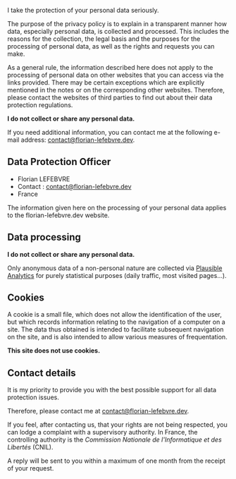 I take the protection of your personal data seriously.

The purpose of the privacy policy is to explain in a transparent manner how data, especially personal data, is collected and processed. This includes the reasons for the collection, the legal basis and the purposes for the processing of personal data, as well as the rights and requests you can make.

As a general rule, the information described here does not apply to the processing of personal data on other websites that you can access via the links provided. There may be certain exceptions which are explicitly mentioned in the notes or on the corresponding other websites. Therefore, please contact the websites of third parties to find out about their data protection regulations.

**I do not collect or share any personal data.**

If you need additional information, you can contact me at the following e-mail address: contact@florian-lefebvre.dev.

## Data Protection Officer

- Florian LEFEBVRE
- Contact : contact@florian-lefebvre.dev
- France

The information given here on the processing of your personal data applies to the florian-lefebvre.dev website.

## Data processing

**I do not collect or share any personal data.**

Only anonymous data of a non-personal nature are collected via [Plausible Analytics](https://plausible.io) for purely statistical purposes (daily traffic, most visited pages...).

## Cookies

A cookie is a small file, which does not allow the identification of the user, but which records information relating to the navigation of a computer on a site. The data thus obtained is intended to facilitate subsequent navigation on the site, and is also intended to allow various measures of frequentation.

**This site does not use cookies.**

## Contact details

It is my priority to provide you with the best possible support for all data protection issues.

Therefore, please contact me at contact@florian-lefebvre.dev.

If you feel, after contacting us, that your rights are not being respected, you can lodge a complaint with a supervisory authority. In France, the controlling authority is the _Commission Nationale de l'Informatique et des Libertés_ (CNIL).

A reply will be sent to you within a maximum of one month from the receipt of your request.
